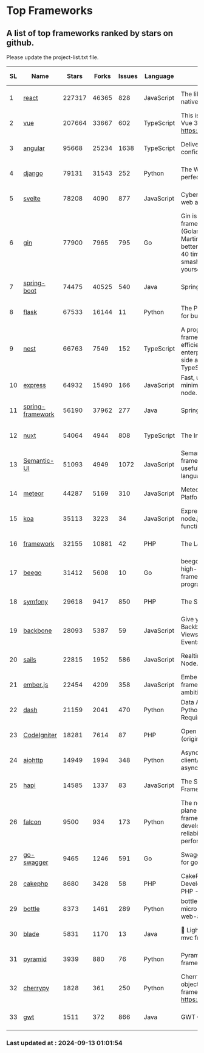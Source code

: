 # Top Frameworks
## A list of top frameworks ranked by stars on github.  
Please update the project-list.txt file.

| SL| Name  | Stars| Forks| Issues | Language | Description | Last Commit |
| --| ------| -----| ---- | ------ | -------- | ----------- | ----------- |
| 1 | [react](https://github.com/facebook/react) | 227317 | 46365 | 828 | JavaScript | The library for web and native user interfaces. | 2024-09-12 21:40:57 |
| 2 | [vue](https://github.com/vuejs/vue) | 207664 | 33667 | 602 | TypeScript | This is the repo for Vue 2. For Vue 3, go to https://github.com/vuejs/core | 2024-06-14 12:52:12 |
| 3 | [angular](https://github.com/angular/angular) | 95668 | 25234 | 1638 | TypeScript | Deliver web apps with confidence 🚀 | 2024-09-12 09:23:33 |
| 4 | [django](https://github.com/django/django) | 79131 | 31543 | 252 | Python | The Web framework for perfectionists with deadlines. | 2024-09-12 11:49:07 |
| 5 | [svelte](https://github.com/sveltejs/svelte) | 78208 | 4090 | 877 | JavaScript | Cybernetically enhanced web apps | 2024-09-12 21:07:41 |
| 6 | [gin](https://github.com/gin-gonic/gin) | 77900 | 7965 | 795 | Go | Gin is a HTTP web framework written in Go (Golang). It features a Martini-like API with much better performance -- up to 40 times faster. If you need smashing performance, get yourself some Gin. | 2024-09-06 05:21:19 |
| 7 | [spring-boot](https://github.com/spring-projects/spring-boot) | 74475 | 40525 | 540 | Java | Spring Boot | 2024-09-12 20:02:23 |
| 8 | [flask](https://github.com/pallets/flask) | 67533 | 16144 | 11 | Python | The Python micro framework for building web applications. | 2024-09-01 16:04:14 |
| 9 | [nest](https://github.com/nestjs/nest) | 66763 | 7549 | 152 | TypeScript | A progressive Node.js framework for building efficient, scalable, and enterprise-grade server-side applications with TypeScript/JavaScript 🚀 | 2024-08-30 07:03:38 |
| 10 | [express](https://github.com/expressjs/express) | 64932 | 15490 | 166 | JavaScript | Fast, unopinionated, minimalist web framework for node. | 2024-09-10 04:37:22 |
| 11 | [spring-framework](https://github.com/spring-projects/spring-framework) | 56190 | 37962 | 277 | Java | Spring Framework | 2024-09-12 12:11:13 |
| 12 | [nuxt](https://github.com/nuxt/nuxt) | 54064 | 4944 | 808 | TypeScript | The Intuitive Vue Framework. | 2024-09-11 16:21:06 |
| 13 | [Semantic-UI](https://github.com/Semantic-Org/Semantic-UI) | 51093 | 4949 | 1072 | JavaScript | Semantic is a UI component framework based around useful principles from natural language. | 2023-01-11 17:05:32 |
| 14 | [meteor](https://github.com/meteor/meteor) | 44287 | 5169 | 310 | JavaScript | Meteor, the JavaScript App Platform | 2024-09-12 17:13:56 |
| 15 | [koa](https://github.com/koajs/koa) | 35113 | 3223 | 34 | JavaScript | Expressive middleware for node.js using ES2017 async functions | 2024-08-31 18:23:31 |
| 16 | [framework](https://github.com/laravel/framework) | 32155 | 10881 | 42 | PHP | The Laravel Framework. | 2024-09-12 18:04:04 |
| 17 | [beego](https://github.com/beego/beego) | 31412 | 5608 | 10 | Go | beego is an open-source, high-performance web framework for the Go programming language. | 2024-09-02 06:14:33 |
| 18 | [symfony](https://github.com/symfony/symfony) | 29618 | 9417 | 850 | PHP | The Symfony PHP framework | 2024-09-11 10:05:22 |
| 19 | [backbone](https://github.com/jashkenas/backbone) | 28093 | 5387 | 59 | JavaScript | Give your JS App some Backbone with Models, Views, Collections, and Events | 2024-09-02 12:55:04 |
| 20 | [sails](https://github.com/balderdashy/sails) | 22815 | 1952 | 586 | JavaScript | Realtime MVC Framework for Node.js | 2024-09-12 16:35:48 |
| 21 | [ember.js](https://github.com/emberjs/ember.js) | 22454 | 4209 | 358 | JavaScript | Ember.js - A JavaScript framework for creating ambitious web applications | 2024-09-12 18:30:09 |
| 22 | [dash](https://github.com/plotly/dash) | 21159 | 2041 | 470 | Python | Data Apps & Dashboards for Python. No JavaScript Required. | 2024-09-12 15:44:56 |
| 23 | [CodeIgniter](https://github.com/bcit-ci/CodeIgniter) | 18281 | 7614 | 87 | PHP | Open Source PHP Framework (originally from EllisLab) | 2024-03-20 03:51:42 |
| 24 | [aiohttp](https://github.com/aio-libs/aiohttp) | 14949 | 1994 | 348 | Python | Asynchronous HTTP client/server framework for asyncio and Python | 2024-09-12 22:16:14 |
| 25 | [hapi](https://github.com/hapijs/hapi) | 14585 | 1337 | 83 | JavaScript | The Simple, Secure Framework Developers Trust | 2024-07-04 00:48:01 |
| 26 | [falcon](https://github.com/falconry/falcon) | 9500 | 934 | 173 | Python | The no-magic web data plane API and microservices framework for Python developers, with a focus on reliability, correctness, and performance at scale. | 2024-09-06 09:15:09 |
| 27 | [go-swagger](https://github.com/go-swagger/go-swagger) | 9465 | 1246 | 591 | Go | Swagger 2.0 implementation for go | 2024-05-13 17:21:38 |
| 28 | [cakephp](https://github.com/cakephp/cakephp) | 8680 | 3428 | 58 | PHP | CakePHP: The Rapid Development Framework for PHP - Official Repository | 2024-09-12 14:54:09 |
| 29 | [bottle](https://github.com/bottlepy/bottle) | 8373 | 1461 | 289 | Python | bottle.py is a fast and simple micro-framework for python web-applications. | 2024-09-11 14:05:58 |
| 30 | [blade](https://github.com/lets-blade/blade) | 5831 | 1170 | 13 | Java | :rocket: Lightning fast and elegant mvc framework for Java8 | 2024-06-17 01:05:35 |
| 31 | [pyramid](https://github.com/Pylons/pyramid) | 3939 | 880 | 76 | Python | Pyramid - A Python web framework | 2024-06-10 16:09:42 |
| 32 | [cherrypy](https://github.com/cherrypy/cherrypy) | 1828 | 361 | 250 | Python | CherryPy is a pythonic, object-oriented HTTP framework.      https://cherrypy.dev | 2024-08-31 10:29:14 |
| 33 | [gwt](https://github.com/gwtproject/gwt) | 1511 | 372 | 866 | Java | GWT Open Source Project | 2024-09-12 11:42:19 |

### Last updated at : 2024-09-13 01:01:54
